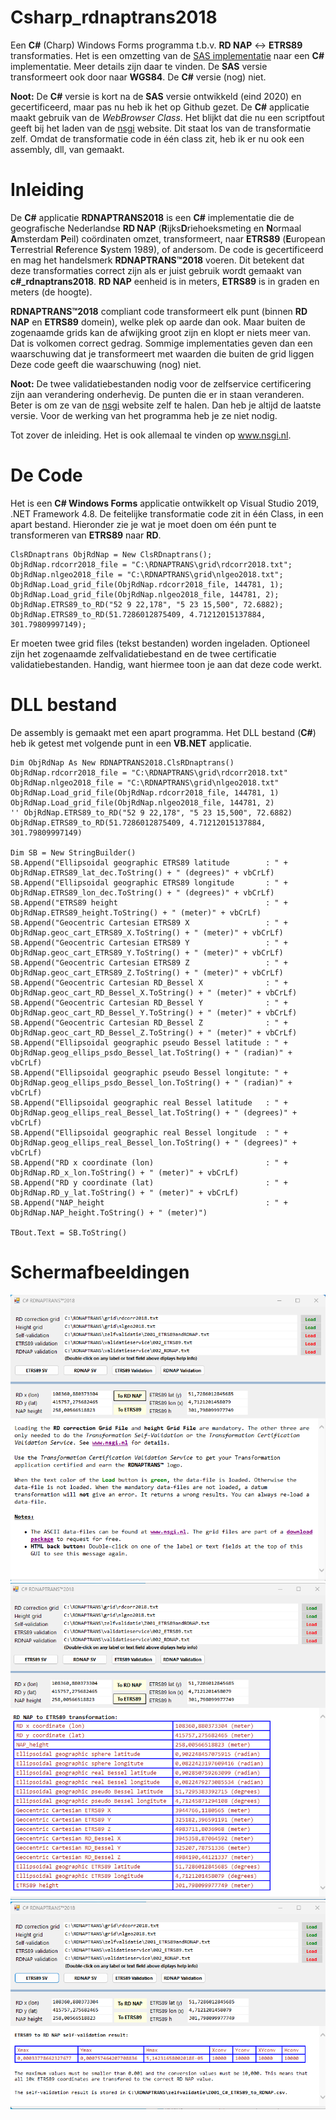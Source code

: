 # Csharp_rdnaptrans2018

<p>Een <b>C#</b> (Charp) Windows Forms programma t.b.v. <b>RD NAP</b> <-> <b>ETRS89</b> transformaties. Het is een omzetting van de <a href=https://github.com/FVellinga/gm_rdnaptrans2018>SAS implementatie</a> naar een <b>C#</b> implementatie. Meer details zijn daar te vinden. De <b>SAS</b> versie transformeert ook door naar <b>WGS84</b>. De <b>C#</b> versie (nog) niet.</p>
<p><b>Noot:</b> De <b>C#</b> versie is kort na de <b>SAS</b> versie ontwikkeld (eind 2020) en gecertificeerd, maar pas nu heb ik het op Github gezet. De <b>C#</b> applicatie maakt gebruik van de <i>WebBrowser Class</i>. Het blijkt dat die nu een scriptfout geeft bij het laden van de <a href="http://www.nsgi.nl">nsgi</a> website. Dit staat los van de transformatie zelf. Omdat de transformatie code in één class zit, heb ik er nu ook een assembly, dll, van gemaakt.</p>

# Inleiding

<p>De <b>C#</b> applicatie <b>RDNAPTRANS2018</b> is een <b>C#</b> implementatie die de geografische Nederlandse <b>RD NAP</b> (<b>R</b>ijks<b>D</b>riehoeksmeting en <b>N</b>ormaal
<b>A</b>msterdam <b>P</b>eil) coördinaten omzet, transformeert, naar <b>ETRS89</b> (<b>E</b>uropean <b>T</b>errestrial <b>R</b>eference
<b>S</b>ystem 1989), of andersom. De code is gecertificeerd en mag het handelsmerk <b>RDNAPTRANS™2018</b> voeren. Dit betekent dat deze
transformaties correct zijn als er juist gebruik wordt gemaakt van <b>c#_rdnaptrans2018</b>. <b>RD NAP</b> eenheid is in meters, <b>ETRS89</b> is in graden en meters (de hoogte).</p>

<p><b>RDNAPTRANS™2018</b> compliant code transformeert elk punt (binnen <b>RD NAP</b> en <b>ETRS89</b> domein), welke plek op aarde dan ook. Maar buiten de zogenaamde grids kan de afwijking groot zijn en klopt er niets meer van. Dat is volkomen correct gedrag. Sommige implementaties geven dan een waarschuwing dat je transformeert met waarden die buiten de grid liggen Deze code geeft die waarschuwing (nog) niet.</p>

<p><b>Noot:</u></b> De twee validatiebestanden nodig voor de zelfservice certificering zijn aan verandering onderhevig. De punten die er in staan veranderen. Beter is om ze van de  <a href="https://www.nsgi.nl/geodetische-infrastructuur/producten/programma-rdnaptrans/zelfvalidatie">nsgi</a> website zelf te halen. Dan heb je altijd de laatste versie. Voor de werking van het programma heb je ze niet nodig.</p>
<p>Tot zover de inleiding. Het is ook allemaal te vinden op <a href="http://www.nsgi.nl">www.nsgi.nl</a>.</p>

# De Code

<p>Het is een <b>C# Windows Forms</b> applicatie ontwikkelt op Visual Studio 2019, .NET Framework 4.8. De feitelijke transformatie code zit in één Class, in een apart bestand. Hieronder zie je wat je moet doen om één punt te transformeren van <b>ETRS89</b> naar <b>RD</b>.</p>

    ClsRDnaptrans ObjRdNap = New ClsRDnaptrans();
    ObjRdNap.rdcorr2018_file = "C:\RDNAPTRANS\grid\rdcorr2018.txt";
    ObjRdNap.nlgeo2018_file = "C:\RDNAPTRANS\grid\nlgeo2018.txt";
    ObjRdNap.Load_grid_file(ObjRdNap.rdcorr2018_file, 144781, 1);
    ObjRdNap.Load_grid_file(ObjRdNap.nlgeo2018_file, 144781, 2);
    ObjRdNap.ETRS89_to_RD("52 9 22,178", "5 23 15,500", 72.6882);
    ObjRdNap.ETRS89_to_RD(51.7286012875409, 4.71212015137884, 301.79809997149);

<p>Er moeten twee grid files (tekst bestanden) worden ingeladen. Optioneel zijn het zogenaamde zelfvalidatiebestand en de twee certificatie
validatiebestanden. Handig, want hiermee toon je aan dat deze code werkt. </p>

# DLL bestand

<p>De assembly is gemaakt met een apart programma. Het DLL bestand (<b>C#</b>) heb ik getest met volgende punt in een <b>VB.NET</b> applicatie.</p>

    Dim ObjRdNap As New RDNAPTRANS2018.ClsRDnaptrans()
    ObjRdNap.rdcorr2018_file = "C:\RDNAPTRANS\grid\rdcorr2018.txt"
    ObjRdNap.nlgeo2018_file = "C:\RDNAPTRANS\grid\nlgeo2018.txt"
    ObjRdNap.Load_grid_file(ObjRdNap.rdcorr2018_file, 144781, 1)
    ObjRdNap.Load_grid_file(ObjRdNap.nlgeo2018_file, 144781, 2)
    '' ObjRdNap.ETRS89_to_RD("52 9 22,178", "5 23 15,500", 72.6882)
    ObjRdNap.ETRS89_to_RD(51.7286012875409, 4.71212015137884, 301.79809997149)

    Dim SB = New StringBuilder()
    SB.Append("Ellipsoidal geographic ETRS89 latitude        : " + ObjRdNap.ETRS89_lat_dec.ToString() + " (degrees)" + vbCrLf)
    SB.Append("Ellipsoidal geographic ETRS89 longitude       : " + ObjRdNap.ETRS89_lon_dec.ToString() + " (degrees)" + vbCrLf)
    SB.Append("ETRS89 height                                 : " + ObjRdNap.ETRS89_height.ToString() + " (meter)" + vbCrLf)
    SB.Append("Geocentric Cartesian ETRS89 X                 : " + ObjRdNap.geoc_cart_ETRS89_X.ToString() + " (meter)" + vbCrLf)
    SB.Append("Geocentric Cartesian ETRS89 Y                 : " + ObjRdNap.geoc_cart_ETRS89_Y.ToString() + " (meter)" + vbCrLf)
    SB.Append("Geocentric Cartesian ETRS89 Z                 : " + ObjRdNap.geoc_cart_ETRS89_Z.ToString() + " (meter)" + vbCrLf)
    SB.Append("Geocentric Cartesian RD_Bessel X              : " + ObjRdNap.geoc_cart_RD_Bessel_X.ToString() + " (meter)" + vbCrLf)
    SB.Append("Geocentric Cartesian RD_Bessel Y              : " + ObjRdNap.geoc_cart_RD_Bessel_Y.ToString() + " (meter)" + vbCrLf)
    SB.Append("Geocentric Cartesian RD_Bessel Z              : " + ObjRdNap.geoc_cart_RD_Bessel_Z.ToString() + " (meter)" + vbCrLf)
    SB.Append("Ellipsoidal geographic pseudo Bessel latitude : " + ObjRdNap.geog_ellips_psdo_Bessel_lat.ToString() + " (radian)" + vbCrLf)
    SB.Append("Ellipsoidal geographic pseudo Bessel longitute: " + ObjRdNap.geog_ellips_psdo_Bessel_lon.ToString() + " (radian)" + vbCrLf)
    SB.Append("Ellipsoidal geographic real Bessel latitude   : " + ObjRdNap.geog_ellips_real_Bessel_lat.ToString() + " (degrees)" + vbCrLf)
    SB.Append("Ellipsoidal geographic real Bessel longitude  : " + ObjRdNap.geog_ellips_real_Bessel_lon.ToString() + " (degrees)" + vbCrLf)
    SB.Append("RD x coordinate (lon)                         : " + ObjRdNap.RD_x_lon.ToString() + " (meter)" + vbCrLf)
    SB.Append("RD y coordinate (lat)                         : " + ObjRdNap.RD_y_lat.ToString() + " (meter)" + vbCrLf)
    SB.Append("NAP_height                                    : " + ObjRdNap.NAP_height.ToString() + " (meter)")

    TBout.Text = SB.ToString()

# Schermafbeeldingen

![Plaatje 1](https://github.com/FVellinga/Csharp_rdnaptrans2018/blob/main/plaatje1.png)
![Plaatje 2](https://github.com/FVellinga/Csharp_rdnaptrans2018/blob/main/plaatje2.png)
![Plaatje 3](https://github.com/FVellinga/Csharp_rdnaptrans2018/blob/main/plaatje3.png)
